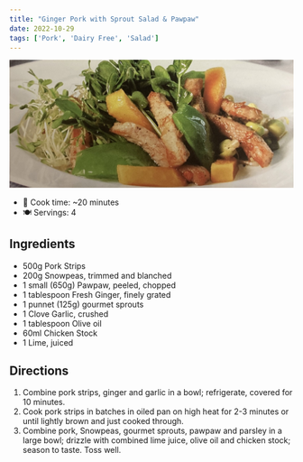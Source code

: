 ```yaml
---
title: "Ginger Pork with Sprout Salad & Pawpaw"
date: 2022-10-29
tags: ['Pork', 'Dairy Free', 'Salad']
---
```


![ginger-pork-with-sprout-salad-and-pawpaw](/recipes/pix/ginger-pork-with-sprout-salad-and-pawpaw.jpeg)

- 🍳 Cook time: ~20 minutes
- 🍽️  Servings: 4

## Ingredients

- 500g Pork Strips
- 200g Snowpeas, trimmed and blanched
- 1 small (650g) Pawpaw, peeled, chopped
- 1 tablespoon Fresh Ginger, finely grated
- 1 punnet (125g) gourmet sprouts
- 1 Clove Garlic, crushed
- 1 tablespoon Olive oil
- 60ml Chicken Stock
- 1 Lime, juiced

## Directions

1. Combine pork strips, ginger and garlic in a bowl; refrigerate, covered for 10 minutes.
2. Cook pork strips in batches in oiled pan on high heat for 2-3 minutes or until lightly brown and just cooked through.
3. Combine pork, Snowpeas, gourmet sprouts, pawpaw and parsley in a large bowl; drizzle with combined lime juice, olive oil and chicken stock; season to taste. Toss well.
